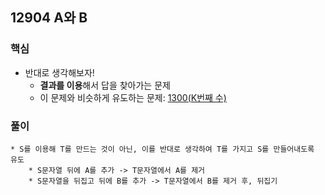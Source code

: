 ## 12904 A와 B

### 핵심
* 반대로 생각해보자!
    * **결과를 이용**해서 답을 찾아가는 문제
    * 이 문제와 비슷하게 유도하는 문제: [1300(K번째 수)](https://github.com/Yuz-Algorithm-Learning/algorithm-learning/tree/main/baekjoon/binary_search/b_1300)

### 풀이
```
* S를 이용해 T를 만드는 것이 아닌, 이를 반대로 생각하여 T를 가지고 S를 만들어내도록 유도
    * S문자열 뒤에 A를 추가 -> T문자열에서 A를 제거
    * S문자열을 뒤집고 뒤에 B를 추가 -> T문자열에서 B를 제거 후, 뒤집기
```
